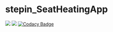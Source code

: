 # stepin_SeatHeatingApp
![](https://www.code-inspector.com/project/28741/score/svg)
![](https://www.code-inspector.com/project/28741/status/svg)
[![Codacy Badge](https://app.codacy.com/project/badge/Grade/62047f9d5a0245d8b54abea6ada6cec6)](https://www.codacy.com/gh/Mandaram-Harshitha/stepin_SeatHeatingApp/dashboard?utm_source=github.com&amp;utm_medium=referral&amp;utm_content=Mandaram-Harshitha/stepin_SeatHeatingApp&amp;utm_campaign=Badge_Grade)

